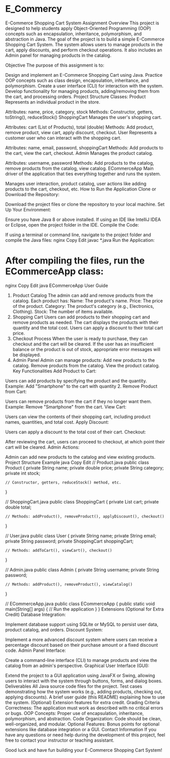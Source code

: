 # E_Commercy

E-Commerce Shopping Cart System
Assignment Overview
This project is designed to help students apply Object-Oriented Programming (OOP) concepts such as encapsulation, inheritance, polymorphism, and abstraction in Java. The goal of the project is to build a simple E-Commerce Shopping Cart System. The system allows users to manage products in the cart, apply discounts, and perform checkout operations. It also includes an Admin panel for managing products in the catalog.

Objective
The purpose of this assignment is to:

Design and implement an E-Commerce Shopping Cart using Java.
Practice OOP concepts such as class design, encapsulation, inheritance, and polymorphism.
Create a user interface (CLI) for interaction with the system.
Develop functionality for managing products, adding/removing them from the cart, and processing orders.
Project Structure
Classes:
Product
Represents an individual product in the store.

Attributes: name, price, category, stock
Methods: Constructor, getters, toString(), reduceStock()
ShoppingCart
Manages the user's shopping cart.

Attributes: cart (List of Products), total (double)
Methods: Add product, remove product, view cart, apply discount, checkout.
User
Represents a customer user who can interact with the shopping cart.

Attributes: name, email, password, shoppingCart
Methods: Add products to the cart, view the cart, checkout.
Admin
Manages the product catalog.

Attributes: username, password
Methods: Add products to the catalog, remove products from the catalog, view catalog.
ECommerceApp
Main driver of the application that ties everything together and runs the system.

Manages user interaction, product catalog, user actions like adding products to the cart, checkout, etc.
How to Run the Application
Clone or Download the Repository:

Download the project files or clone the repository to your local machine.
Set Up Your Environment:

Ensure you have Java 8 or above installed.
If using an IDE like IntelliJ IDEA or Eclipse, open the project folder in the IDE.
Compile the Code:

If using a terminal or command line, navigate to the project folder and compile the Java files:
nginx
Copy
Edit
javac *.java
Run the Application:

# After compiling the files, run the ECommerceApp class:
nginx
Copy
Edit
java ECommerceApp
User Guide
1. Product Catalog
The admin can add and remove products from the catalog. Each product has:
Name: The product's name.
Price: The price of the product.
Category: The product's category (e.g., Electronics, Clothing).
Stock: The number of items available.
2. Shopping Cart
Users can add products to their shopping cart and remove products as needed.
The cart displays the products with their quantity and the total cost.
Users can apply a discount to their total cart price.
3. Checkout Process
When the user is ready to purchase, they can checkout and the cart will be cleared.
If the user has an insufficient balance or the product is out of stock, appropriate error messages will be displayed.
4. Admin Panel
Admin can manage products:
Add new products to the catalog.
Remove products from the catalog.
View the product catalog.
Key Functionalities
Add Product to Cart:

Users can add products by specifying the product and the quantity.
Example: Add "Smartphone" to the cart with quantity 2.
Remove Product from Cart:

Users can remove products from the cart if they no longer want them.
Example: Remove "Smartphone" from the cart.
View Cart:

Users can view the contents of their shopping cart, including product names, quantities, and total cost.
Apply Discount:

Users can apply a discount to the total cost of their cart.
Checkout:

After reviewing the cart, users can proceed to checkout, at which point their cart will be cleared.
Admin Actions:

Admin can add new products to the catalog and view existing products.
Project Structure Example
java
Copy
Edit
// Product.java
public class Product {
    private String name;
    private double price;
    private String category;
    private int stock;
    
    // Constructor, getters, reduceStock() method, etc.
}

// ShoppingCart.java
public class ShoppingCart {
    private List<Product> cart;
    private double total;

    // Methods: addProduct(), removeProduct(), applyDiscount(), checkout()
}

// User.java
public class User {
    private String name;
    private String email;
    private String password;
    private ShoppingCart shoppingCart;
    
    // Methods: addToCart(), viewCart(), checkout()
}

// Admin.java
public class Admin {
    private String username;
    private String password;

    // Methods: addProduct(), removeProduct(), viewCatalog()
}

// ECommerceApp.java
public class ECommerceApp {
    public static void main(String[] args) {
        // Run the application
    }
}
Extensions (Optional for Extra Credit)
Database Integration:

Implement database support using SQLite or MySQL to persist user data, product catalog, and orders.
Discount System:

Implement a more advanced discount system where users can receive a percentage discount based on their purchase amount or a fixed discount code.
Admin Panel Interface:

Create a command-line interface (CLI) to manage products and view the catalog from an admin's perspective.
Graphical User Interface (GUI):

Extend the project to a GUI application using JavaFX or Swing, allowing users to interact with the system through buttons, forms, and dialog boxes.
Deliverables
All Java source code files for the project.
Test cases demonstrating how the system works (e.g., adding products, checking out, applying discounts).
A brief user guide (this README) explaining how to use the system.
(Optional) Extension features for extra credit.
Grading Criteria
Correctness: The application must work as described with no critical errors or bugs.
OOP Concepts: Proper use of encapsulation, inheritance, polymorphism, and abstraction.
Code Organization: Code should be clean, well-organized, and modular.
Optional Features: Bonus points for optional extensions like database integration or a GUI.
Contact Information
If you have any questions or need help during the development of this project, feel free to contact your instructor or teaching assistant.

Good luck and have fun building your E-Commerce Shopping Cart System!

